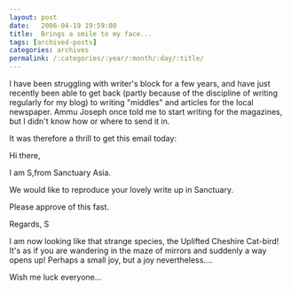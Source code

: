 ```yaml
---
layout: post
date:	2006-04-19 19:59:00
title:  Brings a smile to my face...
tags: [archived-posts]
categories: archives
permalink: /:categories/:year/:month/:day/:title/
---
```

I have been struggling with writer's block for a few years, and have just recently been able to get back (partly because of the discipline of writing regularly for my blog) to writing "middles" and articles for the local newspaper. Ammu Joseph once told me to start writing for the magazines, but I didn't know how or where to send it in.

It was therefore a thrill to get this email today:

<lj-cut text="offer from the blue">

Hi there,

   I am S,from Sanctuary Asia.

   We would like to reproduce your lovely write up in
Sanctuary.

   Please approve of this fast.

Regards, S

</lj-cut>

I am now looking like that strange species, the Uplifted Cheshire Cat-bird! It's as if you are wandering in the maze of mirrors and suddenly a way opens up! Perhaps a small joy, but a joy nevertheless....

Wish me luck everyone...
